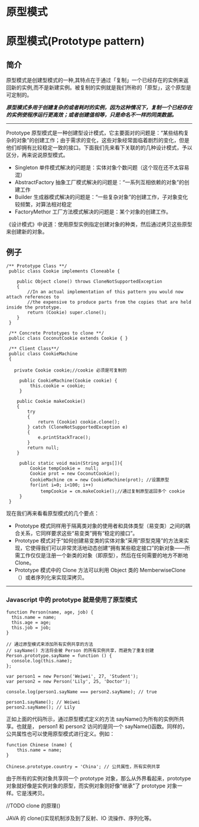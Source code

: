 # 原型模式

# 原型模式(Prototype pattern)

## 简介

原型模式是创建型模式的一种,其特点在于通过「复制」一个已经存在的实例来返回新的实例,而不是新建实例。被复制的实例就是我们所称的「原型」，这个原型是可定制的。

***原型模式多用于创建复杂的或者耗时的实例，因为这种情况下，复制一个已经存在的实例使程序运行更高效；或者创建值相等，只是命名不一样的同类数据。***

* * *

Prototype 原型模式是一种创建型设计模式，它主要面对的问题是：“某些结构复杂的对象”的创建工作；由于需求的变化，这些对象经常面临着剧烈的变化，但是他们却拥有比较稳定一致的接口。下面我们先来看下关联的的几种设计模式，予以区分，再来说说原型模式。

*   Singleton 单件模式解决的问题是：实体对象个数问题（这个现在还不太容易混）
*   AbstractFactory 抽象工厂模式解决的问题是：“一系列互相依赖的对象”的创建工作
*   Builder 生成器模式解决的问题是：“一些复杂对象”的创建工作，子对象变化较频繁，对算法相对稳定
*   FactoryMethor 工厂方法模式解决的问题是：某个对象的创建工作。

《设计模式》中说道：使用原型实例指定创建对象的种类，然后通过拷贝这些原型来创建新的对象。

## 例子

```
/** Prototype Class **/
 public class Cookie implements Cloneable {

    public Object clone() throws CloneNotSupportedException
    {
        //In an actual implementation of this pattern you would now attach references to
        //the expensive to produce parts from the copies that are held inside the prototype.
        return (Cookie) super.clone();
    }
 }

 /** Concrete Prototypes to clone **/
 public class CoconutCookie extends Cookie { }

 /** Client Class**/
 public class CookieMachine
 {

   private Cookie cookie;//cookie 必须是可复制的

     public CookieMachine(Cookie cookie) { 
         this.cookie = cookie; 
     } 

    public Cookie makeCookie()
    {
        try
        {
            return (Cookie) cookie.clone();
        } catch (CloneNotSupportedException e)
        {
            e.printStackTrace();
        }
        return null;
    } 

     public static void main(String args[]){ 
         Cookie tempCookie =  null; 
         Cookie prot = new CoconutCookie(); 
         CookieMachine cm = new CookieMachine(prot); //设置原型
         for(int i=0; i<100; i++) 
             tempCookie = cm.makeCookie();//通过复制原型返回多个 cookie 
     } 
 } 
```

现在我们再来看看原型模式的几个要点：

*   Prototype 模式同样用于隔离类对象的使用者和具体类型（易变类）之间的耦合关系，它同样要求这些“易变类”拥有“稳定的接口”。
*   Prototype 模式对于“如何创建易变类的实体对象”采用“原型克隆”的方法来实现，它使得我们可以非常灵活地动态创建“拥有某些稳定接口”的新对象——所需工作仅仅是注册一个新类的对象（即原型），然后在任何需要的地方不断地 Clone。
*   Prototype 模式中的 Clone 方法可以利用 Object 类的 MemberwiseClone（）或者序列化来实现深拷贝。

* * *

### Javascript 中的 prototype 就是使用了原型模式

```
function Person(name, age, job) {
  this.name = name;
  this.age = age;
  this.job = job;
}

// 通过原型模式来添加所有实例共享的方法
// sayName() 方法将会被 Person 的所有实例共享，而避免了重复创建
Person.prototype.sayName = function () {
  console.log(this.name);
};

var person1 = new Person('Weiwei', 27, 'Student');
var person2 = new Person('Lily', 25, 'Doctor');

console.log(person1.sayName === person2.sayName); // true

person1.sayName(); // Weiwei
person2.sayName(); // Lily 
```

正如上面的代码所示，通过原型模式定义的方法 sayName()为所有的实例所共享。也就是， person1 和 person2 访问的是同一个 sayName()函数。同样的，公共属性也可以使用原型模式进行定义。例如：

```
function Chinese (name) {
    this.name = name;
}

Chinese.prototype.country = 'China'; // 公共属性，所有实例共享 
```

由于所有的实例对象共享同一个 prototype 对象，那么从外界看起来，prototype 对象就好像是实例对象的原型，而实例对象则好像"继承"了 prototype 对象一样。它是浅拷贝。

//TODO clone 的原理()

JAVA 的 clone()实现机制涉及到了反射、IO 流操作、序列化等。